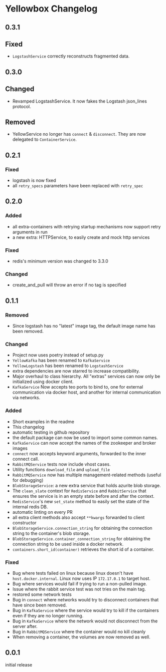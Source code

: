# Yellowbox Changelog
## 0.3.1
## Fixed
* `LogstashService` correctly reconstructs fragmented data.
## 0.3.0
## Changed
* Revamped LogstashService. It now fakes the Logstash json_lines protocol.
## Removed
* YellowService no longer has `connect` & `disconnect`. They are now delegated to `ContainerService`.
## 0.2.1
### Fixed
* logstash is now fixed
* all `retry_specs` parameters have been replaced with `retry_spec`
## 0.2.0
### Added
* all extra-containers with retrying startup mechanisms now support retry
 arguments in run
* a new extra: HTTPService, to easily create and mock http services
### Fixed
* redis's minimum version was changed to 3.3.0
### Changed
* create_and_pull will throw an error if no tag is specified
## 0.1.1
### Removed
* Since logstash has no "latest" image tag, the default image name has been removed.
### Changed
* Project now uses poetry instead of setup.py
* `YellowKafka` has been renamed to `KafkaService`
* `YellowLogstash` has been renamed to `LogstashService`
* extra dependencies are now starred to increase compatibility.
* Major overhaul to class hierarchy. All "extras" services can now only be initialized using docker client.
* `KafkaService` Now accepts teo ports to bind to, one for external communication via docker host, and another for internal communication via networks.
### Added
* Short examples in the readme
* This changelog
* automatic testing in github repository
* the default package can now be used to import some common names.
* `KafkaService` can now accept the names of the zookeeper and broker images
* `connect` now accepts keyword arguments, forwarded to the inner connect call.
* `RabbitMQService` tests now include vhost cases.
* Utility functions `download_file` and `upload_file`
* `RabbitMQService` now has multiple management-related methods (useful for debugging)
* `BlobStorageService`: a new extra service that holds azurite blob storage.
* The `clean_slate` context for `RedisService` and `RabbitService` that ensures the service is in an empty state before and after the context.
* `RedisService`'s new `set_state` method to easily set the state of the internal redis DB.
* automatic linting on every PR
* all extra client methods also accept `**kwargs` forwarded to client constructor
* `BlobStorageService.connection_string` for obtaining the connection string to the container's blob storage.
* `BlobStorageService.container_connection_string` for obtaining the connection string to be used inside a docker network.
* `containers.short_id(container)` retrieves the short id of a container.
### Fixed
* Bug where tests failed on linux because linux doesn't have `host.docker.internal`. Linux now uses IP `172.17.0.1` to target host.
* Bug where services would fail if trying to run a non-pulled image.
* Issue where the rabbit service test was not tries on the main tag.
* restored some network tests
* Bug in `connect` where networks would try to disconnect containers that have since been removed. 
* Bug in `KafkaService` where the service would try to kill if the containers even if they are no longer running.
* Bug in `KafkaService` where the network would not disconnect from the server after.
* Bug in `RabbitMQService` where the container would no kill cleanly
* When removing a container, the volumes are now removed as well.
## 0.0.1
initial release
